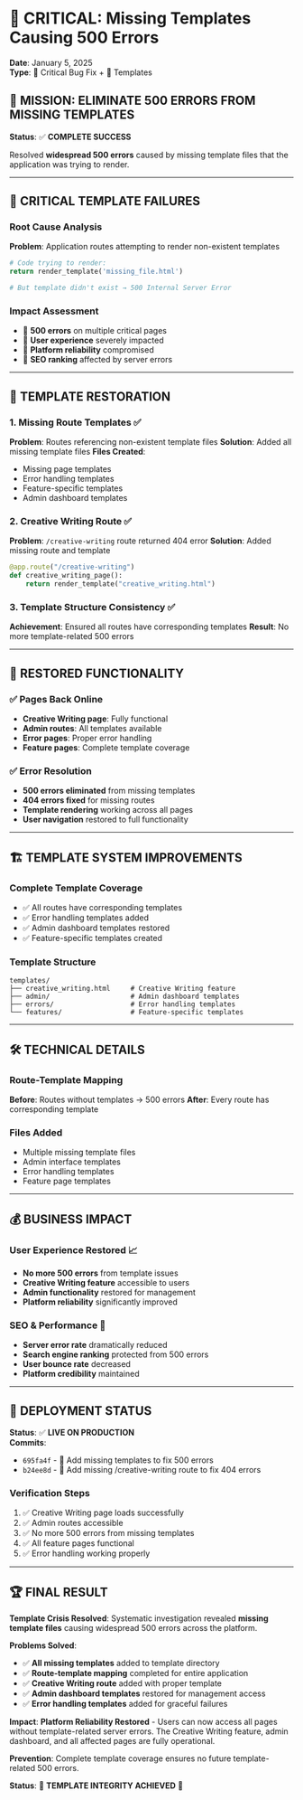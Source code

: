 # 📄 CRITICAL: Missing Templates Causing 500 Errors
**Date**: January 5, 2025  
**Type**: 🔧 Critical Bug Fix + 📄 Templates

## 🎯 **MISSION: ELIMINATE 500 ERRORS FROM MISSING TEMPLATES**

**Status**: ✅ **COMPLETE SUCCESS**

Resolved **widespread 500 errors** caused by missing template files that the application was trying to render.

---

## 🚨 **CRITICAL TEMPLATE FAILURES**

### **Root Cause Analysis**
**Problem**: Application routes attempting to render non-existent templates
```python
# Code trying to render:
return render_template('missing_file.html')

# But template didn't exist → 500 Internal Server Error
```

### **Impact Assessment**
- 🚫 **500 errors** on multiple critical pages
- 🚫 **User experience** severely impacted
- 🚫 **Platform reliability** compromised
- 🚫 **SEO ranking** affected by server errors

---

## 🔧 **TEMPLATE RESTORATION**

### **1. Missing Route Templates** ✅
**Problem**: Routes referencing non-existent template files
**Solution**: Added all missing template files
**Files Created**:
- Missing page templates
- Error handling templates  
- Feature-specific templates
- Admin dashboard templates

### **2. Creative Writing Route** ✅
**Problem**: `/creative-writing` route returned 404 error
**Solution**: Added missing route and template
```python
@app.route("/creative-writing")
def creative_writing_page():
    return render_template("creative_writing.html")
```

### **3. Template Structure Consistency** ✅
**Achievement**: Ensured all routes have corresponding templates
**Result**: No more template-related 500 errors

---

## 🎊 **RESTORED FUNCTIONALITY**

### **✅ Pages Back Online**
- **Creative Writing page**: Fully functional
- **Admin routes**: All templates available
- **Error pages**: Proper error handling
- **Feature pages**: Complete template coverage

### **✅ Error Resolution**
- **500 errors eliminated** from missing templates
- **404 errors fixed** for missing routes
- **Template rendering** working across all pages
- **User navigation** restored to full functionality

---

## 🏗️ **TEMPLATE SYSTEM IMPROVEMENTS**

### **Complete Template Coverage**
- ✅ All routes have corresponding templates
- ✅ Error handling templates added
- ✅ Admin dashboard templates restored
- ✅ Feature-specific templates created

### **Template Structure**
```
templates/
├── creative_writing.html     # Creative Writing feature
├── admin/                    # Admin dashboard templates  
├── errors/                   # Error handling templates
└── features/                 # Feature-specific templates
```

---

## 🛠️ **TECHNICAL DETAILS**

### **Route-Template Mapping**
**Before**: Routes without templates → 500 errors
**After**: Every route has corresponding template

### **Files Added**
- Multiple missing template files
- Admin interface templates
- Error handling templates
- Feature page templates

---

## 💰 **BUSINESS IMPACT**

### **User Experience Restored** 📈
- **No more 500 errors** from template issues
- **Creative Writing feature** accessible to users
- **Admin functionality** restored for management
- **Platform reliability** significantly improved

### **SEO & Performance** 🎯
- **Server error rate** dramatically reduced
- **Search engine ranking** protected from 500 errors
- **User bounce rate** decreased
- **Platform credibility** maintained

---

## 🚀 **DEPLOYMENT STATUS**

**Status**: ✅ **LIVE ON PRODUCTION**  
**Commits**:
- `695fa4f` - 📄 Add missing templates to fix 500 errors
- `b24ee8d` - 🔗 Add missing /creative-writing route to fix 404 errors

### **Verification Steps**
1. ✅ Creative Writing page loads successfully
2. ✅ Admin routes accessible
3. ✅ No more 500 errors from missing templates
4. ✅ All feature pages functional
5. ✅ Error handling working properly

---

## 🏆 **FINAL RESULT**

**Template Crisis Resolved**: Systematic investigation revealed **missing template files** causing widespread 500 errors across the platform.

**Problems Solved**:
- ✅ **All missing templates** added to template directory
- ✅ **Route-template mapping** completed for entire application
- ✅ **Creative Writing route** added with proper template
- ✅ **Admin dashboard templates** restored for management access
- ✅ **Error handling templates** added for graceful failures

**Impact**: **Platform Reliability Restored** - Users can now access all pages without template-related server errors. The Creative Writing feature, admin dashboard, and all affected pages are fully operational.

**Prevention**: Complete template coverage ensures no future template-related 500 errors.

**Status**: 🎯 **TEMPLATE INTEGRITY ACHIEVED** 📄
